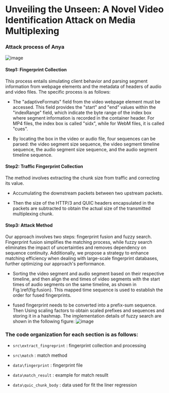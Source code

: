 
# Unveiling the Unseen: A Novel Video Identification Attack on Media Multiplexing
### Attack process of Anya
![image](https://github.com/user-attachments/assets/4644cceb-45d2-452e-a05f-29743ebd6943)




#### Step1: Fingerprint Collection
This process entails simulating client behavior and parsing segment information from webpage elements and the metadata of headers of audio and video files. The specific process is as follows:

- The "adaptiveFormats" field from the video webpage element must be accessed. This field provides the "start" and "end" values within the "indexRange" field, which indicate the byte range of the index box where segment information is recorded in the container header. For MP4 files, the index box is called "sidx", while for WebM files, it is called "cues".
 
- By locating the box in the video or audio file, four sequences can be parsed: the video segment size sequence, the video segment timeline sequence, the audio segment size sequence, and the audio segment timeline sequence.

#### Step2: Traffic Fingerprint Collection
The method involves extracting the chunk size from traffic and  correcting its value.

- Accumulating the downstream packets between two upstream packets.
 
- Then the size of the HTTP/3 and QUIC headers encapsulated in the packets are subtracted to obtain the actual size of the transmitted multiplexing chunk.

#### Step3: Attack Method
Our approach involves two steps: fingerprint fusion and fuzzy search. Fingerprint fusion simplifies the matching process, while fuzzy search eliminates the impact of uncertainties and removes dependency on sequence continuity. Additionally, we propose a strategy to enhance matching efficiency when dealing with large-scale fingerprint databases, further optimizing our approach's performance.

- Sorting the video segment and audio segment based on their respective timeline, and then align the end times of video segments with the start times of audio segments on the same timeline, as shown in Fig.\ref{fig:fusion}. This mapped time sequence is used to establish the order for fused fingerprints.

- fused fingerprint needs to be converted into a prefix-sum sequence. Then Using scaling factors to obtain scaled prefixes and sequences and storing it in a hashmap. The implementation details of fuzzy search are shown in the following figure:
![image](https://github.com/user-attachments/assets/de41672a-6ede-4298-bf3f-6385fd6e0fc2)




### The code organization for each section is as follows:
- `src\extract_fingreprint` : fingerprint collection and processing

- `src\match` : match method

- `data\fingerprint` : fingerprint file 

- `data\match_result` : example for match resullt

- `data\quic_chunk_body` : data used for fit the liner regression
